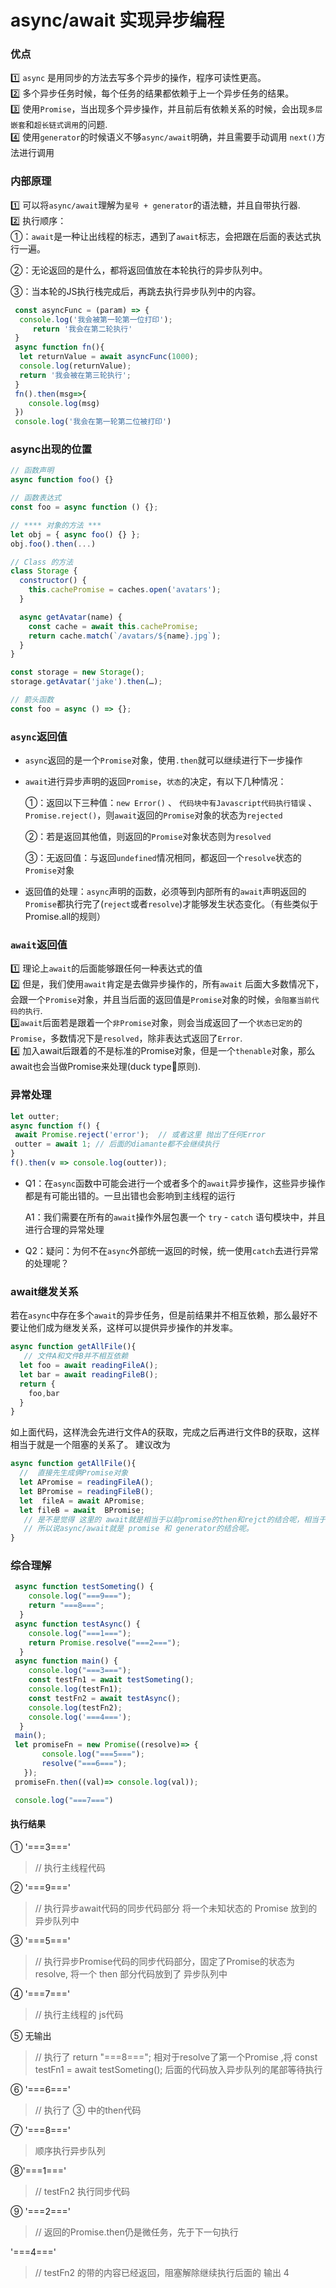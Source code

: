 # async/await 实现异步编程

### 优点
1️⃣ `async` 是用同步的方法去写多个异步的操作，程序可读性更高。      
2️⃣ 多个异步任务时候，每个任务的结果都依赖于上一个异步任务的结果。      
3️⃣ 使用`Promise`，当出现多个异步操作，并且前后有依赖关系的时候，会出现`多层嵌套`和`超长链式调用`的问题.    
4️⃣ 使用`generator`的时候语义不够`async/await`明确，并且需要手动调用 `next()`方法进行调用      

### 内部原理
1️⃣ 可以将`async/await`理解为`星号 + generator`的语法糖，并且自带执行器.     
2️⃣ 执行顺序：      
   ①：`await`是一种让出线程的标志，遇到了`await`标志，会把跟在后面的表达式执行一遍。
   
   ②：无论返回的是什么，都将返回值放在本轮执行的异步队列中。
   
   ③：当本轮的JS执行栈完成后，再跳去执行异步队列中的内容。
   
  ```js
   const asyncFunc = (param) => { 
	console.log('我会被第一轮第一位打印');
       return '我会在第二轮执行'
   }
   async function fn(){
    let returnValue = await asyncFunc(1000);
    console.log(returnValue);
    return '我会被在第三轮执行';
   }
   fn().then(msg=>{
      console.log(msg)
   })
   console.log('我会在第一轮第二位被打印')
  ```

### async出现的位置
```js
// 函数声明
async function foo() {}

// 函数表达式
const foo = async function () {};

// **** 对象的方法 ***
let obj = { async foo() {} };
obj.foo().then(...)

// Class 的方法
class Storage {
  constructor() {
    this.cachePromise = caches.open('avatars');
  }

  async getAvatar(name) {
    const cache = await this.cachePromise;
    return cache.match(`/avatars/${name}.jpg`);
  }
}

const storage = new Storage();
storage.getAvatar('jake').then(…);

// 箭头函数
const foo = async () => {};

```
### `async`返回值
* `async`返回的是一个`Promise`对象，使用`.then`就可以继续进行下一步操作
* `await`进行异步声明的返回`Promise`，`状态`的决定，有以下几种情况：   

   ①：返回以下三种值：`new Error()` 、 `代码块中有Javascript代码执行错误` 、 `Promise.reject()`，则`await`返回的`Promise`对象的状态为`rejected`
   
   ②：若是返回其他值，则返回的`Promise`对象状态则为`resolved`
   
   ③：无返回值：与返回`undefined`情况相同，都返回一个`resolve`状态的`Promise`对象
   
* 返回值的处理：`async`声明的函数，必须等到内部所有的`await`声明返回的`Promise`都执行完了(`reject`或者`resolve`)才能够发生状态变化。（有些类似于Promise.all的规则）

### `await`返回值
1️⃣ 理论上`await`的后面能够跟任何一种表达式的值               
2️⃣  但是，我们使用`await`肯定是去做异步操作的，所有`await` 后面大多数情况下，会跟一个`Promise`对象，并且当后面的返回值是`Promise`对象的时候，`会阻塞当前代码的执行`.            
3️⃣`await`后面若是跟着一个`非Promise`对象，则会当成返回了一个`状态已定的`的`Promise`，多数情况下是`resolved`，除非表达式返回了`Error`.           
4️⃣ 加入await后跟着的不是标准的Promise对象，但是一个`thenable`对象，那么await也会当做Promise来处理(duck type🦆原则).               


### 异常处理
   ```js
   let outter;
   async function f() {
    await Promise.reject('error');  // 或者这里 抛出了任何Error
    outter = await 1; // 后面的diamante都不会继续执行
   }
   f().then(v => console.log(outter));
   ```
* Q1：在`async`函数中可能会进行一个或者多个的`await`异步操作，这些异步操作都是有可能出错的。一旦出错也会影响到主线程的运行   

   A1：我们需要在所有的`await`操作外层包裹一个 `try` - `catch` 语句模块中，并且进行合理的异常处理

* Q2：疑问：为何不在`async`外部统一返回的时候，统一使用`catch`去进行异常的处理呢？

### await继发关系
若在`async`中存在多个`await`的异步任务，但是前结果并不相互依赖，那么最好不要让他们成为继发关系，这样可以提供异步操作的并发率。

```js
async function getAllFile(){
   // 文件A和文件B并不相互依赖
  let foo = await readingFileA();
  let bar = await readingFileB();
  return {
    foo,bar
  }
}
```
如上面代码，这样洗会先进行文件A的获取，完成之后再进行文件B的获取，这样相当于就是一个阻塞的关系了。
建议改为
```js
async function getAllFile(){
  //  直接先生成俩Promise对象
  let APromise = readingFileA();
  let BPromise = readingFileB();
  let  fileA = await APromise;
  let fileB = await  BPromise;
   // 是不是觉得 这里的 await就是相当于以前promise的then和rejct的结合呢，相当于取出value
   // 所以说async/await就是 promise 和 generator的结合呢。
}
```




### 综合理解

  ```js
   async function testSometing() {
      console.log("===9===");
      return "===8===";
    }
   async function testAsync() {
      console.log("===1===");
      return Promise.resolve("===2===");
    }
   async function main() {
      console.log("===3===");
      const testFn1 = await testSometing();
      console.log(testFn1);
      const testFn2 = await testAsync();
      console.log(testFn2);
      console.log('===4===');
    }
   main();
   let promiseFn = new Promise((resolve)=> { 
         console.log("===5===");
         resolve("===6===");
     });
   promiseFn.then((val)=> console.log(val));

   console.log("===7===")
   ```

#### 执行结果

① '===3==='    
> // 执行主线程代码  

② '===9==='   
> // 执行异步await代码的同步代码部分     将一个未知状态的 Promise 放到的异步队列中

③ '===5==='   
> // 执行异步Promise代码的同步代码部分，固定了Promise的状态为resolve,   将一个 then 部分代码放到了 异步队列中

④ '===7==='  
> // 执行主线程的 js代码

⑤ 无输出           
> // 执行了 return "===8===";  相对于resolve了第一个Promise ,将  const testFn1 = await testSometing(); 后面的代码放入异步队列的尾部等待执行

⑥ '===6==='  
> //   执行了  ③ 中的then代码

⑦ '===8===' 
> 顺序执行异步队列

⑧'===1==='  
> // testFn2 执行同步代码 

⑨ '===2==='  
> // 返回的Promise.then仍是微任务，先于下一句执行

'===4==='   
> // testFn2 的带的内容已经返回，阻塞解除继续执行后面的 输出 4

